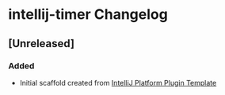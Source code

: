 <!-- Keep a Changelog guide -> https://keepachangelog.com -->

# intellij-timer Changelog

## [Unreleased]
### Added
- Initial scaffold created from [IntelliJ Platform Plugin Template](https://github.com/JetBrains/intellij-platform-plugin-template)
